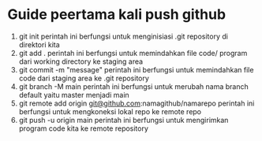 # Guide peertama kali push github
1. git init
perintah ini berfungsi untuk menginisiasi .git repository di direktori kita
2. git add .
perintah ini berfungsi untuk memindahkan file code/ program dari working directory ke staging area
3. git commit -m "message"
perintah ini berfungsi untuk memindahkan file code dari staging area ke .git repository
4. git branch -M main
perintah ini berfungsi untuk merubah nama branch default yaitu master menjadi main
5. git remote add origin git@github.com:namagithub/namarepo
perintah ini berfungsi untuk mengkoneksi lokal repo ke remote repo
6. git push -u origin main
perintah ini berfungsi untuk mengirimkan program code kita ke remote repository